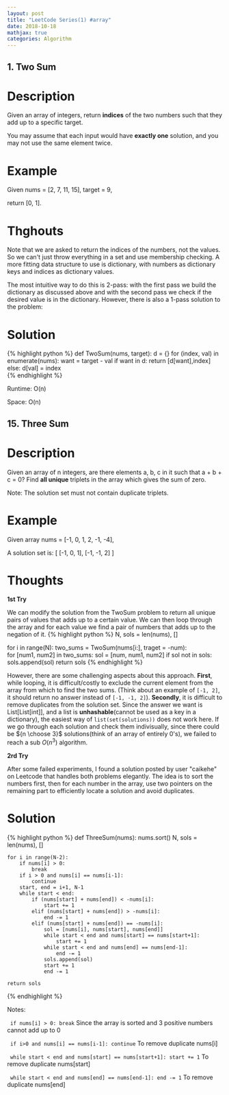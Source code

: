 ```yaml
---
layout: post
title: "LeetCode Series(1) #array"
date: 2018-10-18
mathjax: true
categories: Algorithm
---
```

## 1. Two Sum
# Description
Given an array of integers, return **indices** of the two numbers such that they add up to a specific target.

You may assume that each input would have **exactly one** solution, and you may not use the same element twice.

# Example
Given nums = [2, 7, 11, 15], target = 9,

return [0, 1].

# Thghouts
Note that we are asked to return the indices of the numbers, not the values. So we can't just throw everything in a set and use membership checking. A more fitting data structure to use is dictionary, with numbers as dictionary keys and indices as dictionary values.

The most intuitive way to do this is 2-pass: with the first pass we build the dictionary as discussed above and with the second pass we check if the desired value is in the dictionary. However, there is also a 1-pass solution to the problem:

# Solution
{% highlight python %}
def TwoSum(nums, target):
        d = {}
        for (index, val) in enumerate(nums):
            want = target - val
            if want in d:
                return [d[want],index]
            else:
                d[val] = index    
{% endhighlight %}

Runtime: O(n)

Space: O(n)

## 15. Three Sum
# Description
Given an array of n integers, are there elements a, b, c in it such that a + b + c = 0? Find **all unique** triplets in the array which gives the sum of zero.

Note: The solution set must not contain duplicate triplets.

# Example
Given array nums = [-1, 0, 1, 2, -1, -4],

A solution set is:
[
  [-1, 0, 1],
  [-1, -1, 2]
]

# Thoughts
**1st Try**

We can modify the solution from the TwoSum problem to return all unique pairs of values that adds up to a certain value. We can then loop through the array and for each value we find a pair of numbers that adds up to the negation of it. 
{% highlight python %}
N, sols = len(nums), []

for i in range(N):
    two_sums = TwoSum(nums[i:], traget = -num):     
    for [num1, num2] in two_sums:
        sol = [num, num1, num2]
        if sol not in sols:
            sols.append(sol)
return sols
{% endhighlight %}

However, there are some challenging aspects about this approach. **First**, while looping, it is difficult/costly to exclude the current element from the array from which to find the two sums. (Think about an example of ``[-1, 2]``, it should return no answer instead of ``[-1, -1, 2]``). **Secondly**, it is difficult to remove duplicates from the solution set. Since the answer we want is List[List[int]], and a list is **unhashable**(cannot be used as a key in a dictionary), the easiest way of ``list(set(solutions))`` does not work here. If we go through each solution and check them indivisually, since there could be ${n \choose 3}$ solutions(think of an array of entirely 0's), we failed to reach a sub $O(n^3)$ algorithm.

**2rd Try**

After some failed experiments, I found a solution posted by user "caikehe" on Leetcode that handles both problems elegantly. The idea is to sort the numbers first, then for each number in the array, use two pointers on the remaining part to efficiently locate a solution and avoid duplicates. 

# Solution
{% highlight python %}
def ThreeSum(nums):
    nums.sort()
    N, sols = len(nums), []
    
    for i in range(N-2):
        if nums[i] > 0:
            break
        if i > 0 and nums[i] == nums[i-1]:
            continue
        start, end = i+1, N-1
        while start < end:
            if (nums[start] + nums[end]) < -nums[i]:
                start += 1
            elif (nums[start] + nums[end]) > -nums[i]:
                end -= 1
            elif (nums[start] + nums[end]) == -nums[i]:
                sol = [nums[i], nums[start], nums[end]]
                while start < end and nums[start] == nums[start+1]:
                    start += 1
                while start < end and nums[end] == nums[end-1]:
                    end -= 1
                sols.append(sol)
                start += 1
                end -= 1
  
    return sols
{% endhighlight %}

Notes:

`` if nums[i] > 0: break`` Since the array is sorted and 3 positive numbers cannot add up to 0

`` if i>0 and nums[i] == nums[i-1]: continue`` To remove duplicate nums[i]

`` while start < end and nums[start] == nums[start+1]: start += 1`` To remove duplicate nums[start]

`` while start < end and nums[end] == nums[end-1]: end -= 1`` To remove duplicate nums[end]

